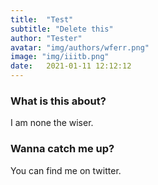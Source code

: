 ```yaml
---
title:  "Test"
subtitle: "Delete this"
author: "Tester"
avatar: "img/authors/wferr.png"
image: "img/iiitb.png"
date:   2021-01-11 12:12:12
---
```


### What is this about?
I am none the wiser.

### Wanna catch me up?
You can find me on twitter. 
